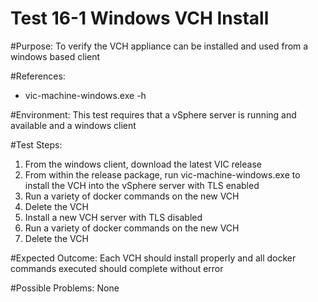 Test 16-1 Windows VCH Install
=======

#Purpose:
To verify the VCH appliance can be installed and used from a windows based client

#References:
* vic-machine-windows.exe -h

#Environment:
This test requires that a vSphere server is running and available and a windows client

#Test Steps:
1. From the windows client, download the latest VIC release
2. From within the release package, run vic-machine-windows.exe to install the VCH into the vSphere server with TLS enabled
3. Run a variety of docker commands on the new VCH
4. Delete the VCH
5. Install a new VCH server with TLS disabled
6. Run a variety of docker commands on the new VCH
7. Delete the VCH

#Expected Outcome:
Each VCH should install properly and all docker commands executed should complete without error

#Possible Problems:
None